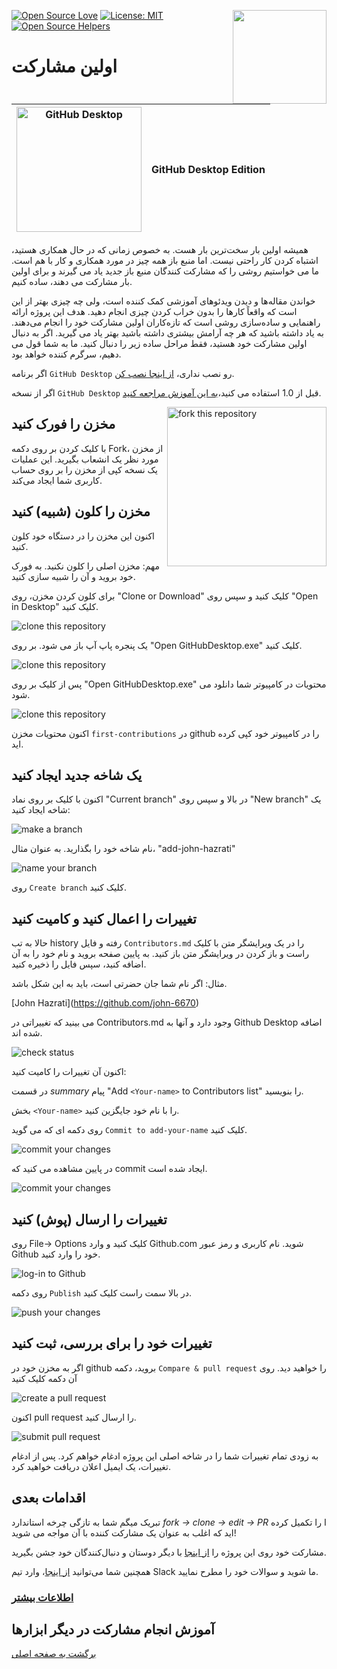 [![Open Source Love](https://badges.frapsoft.com/os/v1/open-source.svg?v=103)](https://github.com/ellerbrock/open-source-badges/)
[<img align="right" width="150" src="https://firstcontributions.github.io/assets/gui-tool-tutorials/github-desktop-tutorial/join-slack-team.png">](https://join.slack.com/t/firstcontributors/shared_invite/zt-1hg51qkgm-Xc7HxhsiPYNN3ofX2_I8FA)
[![License: MIT](https://img.shields.io/badge/License-MIT-green.svg)](https://opensource.org/licenses/MIT)
[![Open Source Helpers](https://www.codetriage.com/roshanjossey/first-contributions/badges/users.svg)](https://www.codetriage.com/roshanjossey/first-contributions)

# اولین مشارکت

| <img alt="GitHub Desktop" src="https://desktop.github.com/images/desktop-icon.svg" width="200"> | GitHub Desktop Edition |
| ----------------------------------------------------------------------------------------------- | ---------------------- |

همیشه اولین بار سخت‌ترین بار هست. به خصوص زمانی که در حال همکاری هستید، اشتباه کردن کار راحتی نیست. اما منبع باز همه چیز در مورد همکاری و کار با هم است. ما می خواستیم روشی را که مشارکت کنندگان منبع باز جدید یاد می گیرند و برای اولین بار مشارکت می دهند، ساده کنیم.

خواندن مقاله‌ها و دیدن ویدئوهای آموزشی کمک کننده است، ولی چه چیزی بهتر از این است که واقعاً کارها را بدون خراب کردن چیزی انجام دهید. هدف این پروژه ارائه راهنمایی و ساده‌سازی روشی است که تازه‌کاران اولین مشارکت خود را انجام می‌دهند. به یاد داشته باشید که هر چه آرامش بیشتری داشته باشید بهتر یاد می گیرید. اگر به دنبال اولین مشارکت خود هستید، فقط مراحل ساده زیر را دنبال کنید. ما به شما قول می دهیم، سرگرم کننده خواهد بود.

اگر برنامه `GitHub Desktop` رو نصب نداری، [از اینجا نصب کن](https://desktop.github.com/).

اگر از نسخه `GitHub Desktop` قبل از 1.0 استفاده می کنید،[به این آموزش مراجعه کنید](github-desktop-old-version-tutorial.md).

<img align="right" width="255" src="https://firstcontributions.github.io/assets/gui-tool-tutorials/github-desktop-tutorial/fork.png" alt="fork this repository" />

## مخزن را فورک کنید

با کلیک کردن بر روی دکمه Fork، از مخزن مورد نظر یک انشعاب بگیرید.
این عملیات یک نسخه کپی از مخزن را بر روی حساب کاربری شما ایجاد می‌کند.

## مخزن را کلون (شبیه) کنید

اکنون این مخزن را در دستگاه خود کلون کنید.

مهم: مخزن اصلی را کلون نکنید. به فورک خود بروید و آن را شبیه سازی کنید.

برای کلون کردن مخزن، روی "Clone or Download" کلیک کنید و سپس روی "Open in Desktop" کلیک کنید.

<img src="https://firstcontributions.github.io/assets/gui-tool-tutorials/github-desktop-tutorial/dt1-clonetodesktop.png" alt="clone this repository" />

یک پنجره پاپ آپ باز می شود. بر روی "Open GitHubDesktop.exe" کلیک کنید.

<img src="https://firstcontributions.github.io/assets/gui-tool-tutorials/github-desktop-tutorial/dt1-open-githubdesktop.png" alt="clone this repository" />

پس از کلیک بر روی "Open GitHubDesktop.exe" محتویات در کامپیوتر شما دانلود می شود.

<img src="https://firstcontributions.github.io/assets/gui-tool-tutorials/github-desktop-tutorial/dt1-downloaded.png" alt="clone this repository" />

اکنون محتویات مخزن `first-contributions` در github را در کامپیوتر خود کپی کرده اید.

## یک شاخه جدید ایجاد کنید

اکنون با کلیک بر روی نماد "Current branch" در بالا و سپس روی "New branch" یک شاخه ایجاد کنید:

<img src="https://firstcontributions.github.io/assets/gui-tool-tutorials/github-desktop-tutorial/dt1-create-branch.png" alt="make a branch" />

نام شاخه خود را بگذارید. به عنوان مثال، "add-john-hazrati"

<img src="https://firstcontributions.github.io/assets/gui-tool-tutorials/github-desktop-tutorial/dt1-create-branch-name.png" alt="name your branch" />

روی `Create branch` کلیک کنید.

## تغییرات را اعمال کنید و کامیت کنید

حالا به تب history رفته و فایل `Contributors.md` را در یک ویرایشگر متن با کلیک راست و باز کردن در ویرایشگر متن باز کنید. به پایین صفحه بروید و نام خود را به آن اضافه کنید، سپس فایل را ذخیره کنید.

مثال: اگر نام شما جان حضرتی است، باید به این شکل باشد.

\[John Hazrati](https://github.com/john-6670)

می بینید که تغییراتی در Contributors.md وجود دارد و آنها به Github Desktop اضافه شده اند.

<img src="https://firstcontributions.github.io/assets/gui-tool-tutorials/github-desktop-tutorial/dt1-status.png" alt="check status" />

اکنون آن تغییرات را کامیت کنید:

در قسمت _summary_ پیام "Add `<Your-name>` to Contributors list" را بنویسید.

بخش `<Your-name>` را با نام خود جایگزین کنید.

روی دکمه ای که می گوید `Commit to add-your-name` کلیک کنید.

<img src="https://firstcontributions.github.io/assets/gui-tool-tutorials/github-desktop-tutorial/dt1-commit1.png" alt="commit your changes" />

در پایین مشاهده می کنید که commit ایجاد شده است.

<img src="https://firstcontributions.github.io/assets/gui-tool-tutorials/github-desktop-tutorial/dt1-commit2.png" alt="commit your changes" />

## تغییرات را ارسال (پوش) کنید

روی File-> Options کلیک کنید و وارد Github.com شوید. نام کاربری و رمز عبور Github خود را وارد کنید.

<img src="https://firstcontributions.github.io/assets/gui-tool-tutorials/github-desktop-tutorial/dt1-sign-in.png" alt="log-in to Github" />

روی دکمه `Publish` در بالا سمت راست کلیک کنید.

<img src="https://firstcontributions.github.io/assets/gui-tool-tutorials/github-desktop-tutorial/dt1-publish1.png" alt="push your changes" />

## تغییرات خود را برای بررسی، ثبت کنید

اگر به مخزن خود در github بروید، دکمه  `Compare & pull request` را خواهید دید. روی آن دکمه کلیک کنید

<img src="https://firstcontributions.github.io/assets/gui-tool-tutorials/github-desktop-tutorial/compare-and-pull.png" alt="create a pull request" />

اکنون pull request را ارسال کنید.

<img src="https://firstcontributions.github.io/assets/gui-tool-tutorials/github-desktop-tutorial/submit-pull-request.png" alt="submit pull request" />

به زودی تمام تغییرات شما را در شاخه اصلی این پروژه ادغام خواهم کرد. پس از ادغام تغییرات، یک ایمیل اعلان دریافت خواهید کرد.

## اقدامات بعدی

تبریک میگم شما به تازگی چرخه استاندارد _fork -> clone -> edit -> PR_ ا را تکمیل کرده اید که اغلب به عنوان یک مشارکت کننده با آن مواجه می شوید!

مشارکت خود روی این پروژه را [از اینجا](https://firstcontributions.github.io#social-share) با دیگر دوستان و دنبال‌کنندگان خود جشن بگیرید.

همچنین شما می‌توانید [از اینجا](https://join.slack.com/t/firstcontributors/shared_invite/zt-1hg51qkgm-Xc7HxhsiPYNN3ofX2_I8FAA)، وارد تیم Slack ما شوید و سوالات خود را مطرح نمایید.

### [اطلاعات بیشتر](../additional-material/git_workflow_scenarios/additional-material.md)

## آموزش انجام مشارکت در دیگر ابزارها

[برگشت به صفحه اصلی](https://github.com/firstcontributions/first-contributions#tutorials-using-other-tools)

